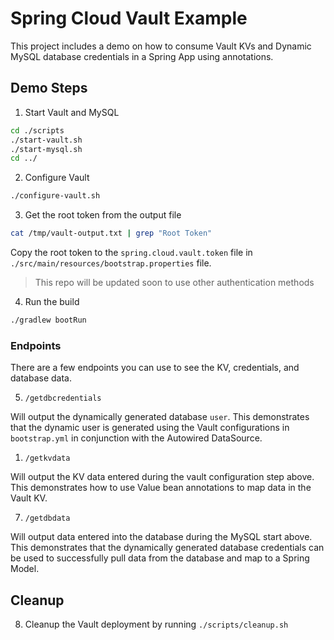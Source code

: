 # Spring Cloud Vault Example

This project includes a demo on how to consume Vault KVs and Dynamic MySQL
database credentials in a Spring App using annotations.

## Demo Steps

1. Start Vault and MySQL

```sh
cd ./scripts
./start-vault.sh
./start-mysql.sh
cd ../
```

2. Configure Vault

```sh
./configure-vault.sh
```

3. Get the root token from the output file

```sh
cat /tmp/vault-output.txt | grep "Root Token"
```

Copy the root token to the `spring.cloud.vault.token` file in
`./src/main/resources/bootstrap.properties` file.

> This repo will be updated soon to use other authentication methods

4. Run the build

```sh
./gradlew bootRun
```

### Endpoints
There are a few endpoints you can use to see the KV, credentials, and database
data.

5. `/getdbcredentials`

Will output the dynamically generated database `user`. This demonstrates that
the dynamic user is generated using the Vault configurations in `bootstrap.yml`
in conjunction with the Autowired DataSource.

1. `/getkvdata`

Will output the KV data entered during the vault configuration step above. This
demonstrates how to use Value bean annotations to map data in the Vault KV.

7. `/getdbdata`

Will output data entered into the database during the MySQL start above. This
demonstrates that the dynamically generated database credentials can be used to
successfully pull data from the database and map to a Spring Model.

## Cleanup

8. Cleanup the Vault deployment by running `./scripts/cleanup.sh`
